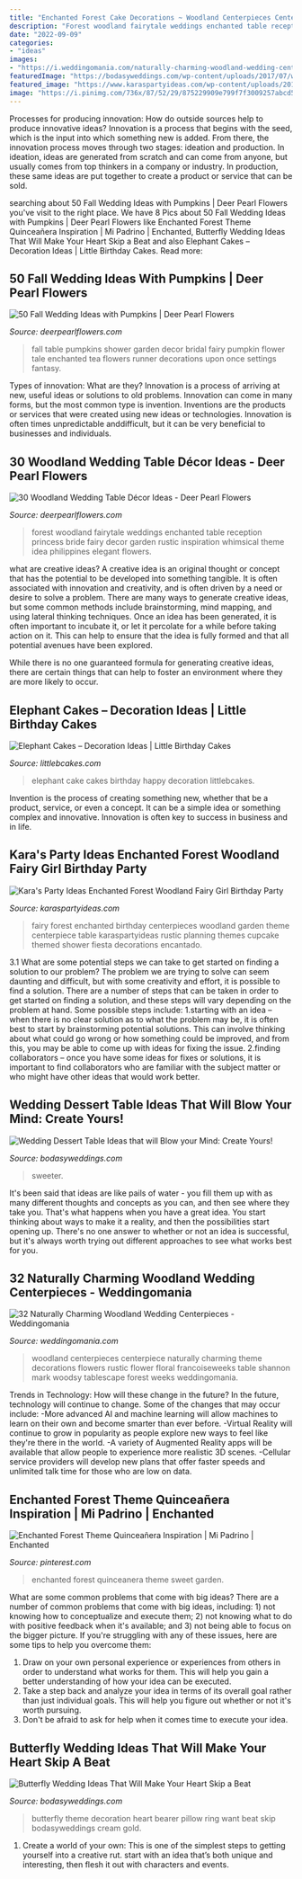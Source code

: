 ```yaml
---
title: "Enchanted Forest Cake Decorations ~ Woodland Centerpieces Centerpiece Naturally Charming Theme Decorations Flowers Rustic Flower Floral Francoiseweeks Table Shannon Mark Woodsy Tablescape Forest Weeks Weddingomania"
description: "Forest woodland fairytale weddings enchanted table reception princess bride fairy decor garden rustic inspiration whimsical theme idea philippines elegant flowers"
date: "2022-09-09"
categories:
- "ideas"
images:
- "https://i.weddingomania.com/naturally-charming-woodland-wedding-centerpieces-14.jpg"
featuredImage: "https://bodasyweddings.com/wp-content/uploads/2017/07/wedding-dessert-table-ideas.jpg"
featured_image: "https://www.karaspartyideas.com/wp-content/uploads/2013/02/65507_482890861770340_98994575_n_600x900.jpg"
image: "https://i.pinimg.com/736x/87/52/29/875229909e799f7f3009257abcd50951.jpg"
---
```



Processes for producing innovation: How do outside sources help to produce innovative ideas?
Innovation is a process that begins with the seed, which is the input into which something new is added. From there, the innovation process moves through two stages: ideation and production. In ideation, ideas are generated from scratch and can come from anyone, but usually comes from top thinkers in a company or industry. In production, these same ideas are put together to create a product or service that can be sold.

	

		
searching about 50 Fall Wedding Ideas with Pumpkins | Deer Pearl Flowers you've visit to the right place. We have 8 Pics about 50 Fall Wedding Ideas with Pumpkins | Deer Pearl Flowers like Enchanted Forest Theme Quinceañera Inspiration | Mi Padrino | Enchanted, Butterfly Wedding Ideas That Will Make Your Heart Skip a Beat and also Elephant Cakes – Decoration Ideas | Little Birthday Cakes. Read more:
		
    
## 50 Fall Wedding Ideas With Pumpkins | Deer Pearl Flowers

<img loading=lazy src="http://www.deerpearlflowers.com/wp-content/uploads/2015/08/once-upon-a-time-fairy-tale-fantasy-enchanted-garden-baby-shower-flower-table-runner-with-pumpkins.jpg" onerror="this.onerror=null;this.src='https://tse3.mm.bing.net/th?id=OIP.h8eskqvM3xICICI31AOkoQHaLH&amp;pid=15.1';" alt="50 Fall Wedding Ideas with Pumpkins | Deer Pearl Flowers">

_Source: deerpearlflowers.com_

>fall table pumpkins shower garden decor bridal fairy pumpkin flower tale enchanted tea flowers runner decorations upon once settings fantasy. 

	

Types of innovation: What are they?
Innovation is a process of arriving at new, useful ideas or solutions to old problems. Innovation can come in many forms, but the most common type is invention. Inventions are the products or services that were created using new ideas or technologies. Innovation is often times unpredictable anddifficult, but it can be very beneficial to businesses and individuals.

    
## 30 Woodland Wedding Table Décor Ideas - Deer Pearl Flowers

<img loading=lazy src="https://www.deerpearlflowers.com/wp-content/uploads/2015/09/enchanted-forest-wedding-reception-idea.jpg" onerror="this.onerror=null;this.src='https://tse2.mm.bing.net/th?id=OIP.rWNofWYQgerskyBxHr2RYAHaLI&amp;pid=15.1';" alt="30 Woodland Wedding Table Décor Ideas - Deer Pearl Flowers">

_Source: deerpearlflowers.com_

>forest woodland fairytale weddings enchanted table reception princess bride fairy decor garden rustic inspiration whimsical theme idea philippines elegant flowers. 

	

what are creative ideas?
A creative idea is an original thought or concept that has the potential to be developed into something tangible. It is often associated with innovation and creativity, and is often driven by a need or desire to solve a problem.
There are many ways to generate creative ideas, but some common methods include brainstorming, mind mapping, and using lateral thinking techniques. Once an idea has been generated, it is often important to incubate it, or let it percolate for a while before taking action on it. This can help to ensure that the idea is fully formed and that all potential avenues have been explored.

While there is no one guaranteed formula for generating creative ideas, there are certain things that can help to foster an environment where they are more likely to occur.

    
## Elephant Cakes – Decoration Ideas | Little Birthday Cakes

<img loading=lazy src="https://www.littlebcakes.com/wp-content/uploads/2014/05/Elephant-Cake-Pictures.jpg" onerror="this.onerror=null;this.src='https://tse4.mm.bing.net/th?id=OIP.qKlHXYjiaSCUy3YQd-xywAHaFj&amp;pid=15.1';" alt="Elephant Cakes – Decoration Ideas | Little Birthday Cakes">

_Source: littlebcakes.com_

>elephant cake cakes birthday happy decoration littlebcakes. 

	

Invention is the process of creating something new, whether that be a product, service, or even a concept. It can be a simple idea or something complex and innovative. Innovation is often key to success in business and in life.

    
## Kara&#039;s Party Ideas Enchanted Forest Woodland Fairy Girl Birthday Party

<img loading=lazy src="https://www.karaspartyideas.com/wp-content/uploads/2013/02/65507_482890861770340_98994575_n_600x900.jpg" onerror="this.onerror=null;this.src='https://tse1.mm.bing.net/th?id=OIP.3NqZ9D9te68rPIfE9ylhfgHaLH&amp;pid=15.1';" alt="Kara&#039;s Party Ideas Enchanted Forest Woodland Fairy Girl Birthday Party">

_Source: karaspartyideas.com_

>fairy forest enchanted birthday centerpieces woodland garden theme centerpiece table karaspartyideas rustic planning themes cupcake themed shower fiesta decorations encantado. 

	

3.1 What are some potential steps we can take to get started on finding a solution to our problem?
The problem we are trying to solve can seem daunting and difficult, but with some creativity and effort, it is possible to find a solution. There are a number of steps that can be taken in order to get started on finding a solution, and these steps will vary depending on the problem at hand. Some possible steps include: 
1.starting with an idea – when there is no clear solution as to what the problem may be, it is often best to start by brainstorming potential solutions. This can involve thinking about what could go wrong or how something could be improved, and from this, you may be able to come up with ideas for fixing the issue. 
2.finding collaborators – once you have some ideas for fixes or solutions, it is important to find collaborators who are familiar with the subject matter or who might have other ideas that would work better.

    
## Wedding Dessert Table Ideas That Will Blow Your Mind: Create Yours!

<img loading=lazy src="https://bodasyweddings.com/wp-content/uploads/2017/07/wedding-dessert-table-ideas.jpg" onerror="this.onerror=null;this.src='https://tse3.mm.bing.net/th?id=OIP.OP4QB8WMlQjGFC_dCzLObQHaJ4&amp;pid=15.1';" alt="Wedding Dessert Table Ideas that will Blow your Mind: Create Yours!">

_Source: bodasyweddings.com_

>sweeter. 

	

It's been said that ideas are like pails of water - you fill them up with as many different thoughts and concepts as you can, and then see where they take you. That's what happens when you have a great idea. You start thinking about ways to make it a reality, and then the possibilities start opening up. There's no one answer to whether or not an idea is successful, but it's always worth trying out different approaches to see what works best for you.

    
## 32 Naturally Charming Woodland Wedding Centerpieces - Weddingomania

<img loading=lazy src="https://i.weddingomania.com/naturally-charming-woodland-wedding-centerpieces-14.jpg" onerror="this.onerror=null;this.src='https://tse4.mm.bing.net/th?id=OIP.y8z0_Sed7QXHA6Hz8g1BqwAAAA&amp;pid=15.1';" alt="32 Naturally Charming Woodland Wedding Centerpieces - Weddingomania">

_Source: weddingomania.com_

>woodland centerpieces centerpiece naturally charming theme decorations flowers rustic flower floral francoiseweeks table shannon mark woodsy tablescape forest weeks weddingomania. 

	

Trends in Technology: How will these change in the future?
In the future, technology will continue to change. Some of the changes that may occur include: 
-More advanced AI and machine learning will allow machines to learn on their own and become smarter than ever before.
-Virtual Reality will continue to grow in popularity as people explore new ways to feel like they're there in the world.
-A variety of Augmented Reality apps will be available that allow people to experience more realistic 3D scenes.
-Cellular service providers will develop new plans that offer faster speeds and unlimited talk time for those who are low on data.

    
## Enchanted Forest Theme Quinceañera Inspiration | Mi Padrino | Enchanted

<img loading=lazy src="https://i.pinimg.com/736x/87/52/29/875229909e799f7f3009257abcd50951.jpg" onerror="this.onerror=null;this.src='https://tse1.mm.bing.net/th?id=OIP.cY8Djo3tXEgs-WtKVNqc2AHaEz&amp;pid=15.1';" alt="Enchanted Forest Theme Quinceañera Inspiration | Mi Padrino | Enchanted">

_Source: pinterest.com_

>enchanted forest quinceanera theme sweet garden. 

	

What are some common problems that come with big ideas?
There are a number of common problems that come with big ideas, including: 1) not knowing how to conceptualize and execute them; 2) not knowing what to do with positive feedback when it's available; and 3) not being able to focus on the bigger picture. If you're struggling with any of these issues, here are some tips to help you overcome them: 
1) Draw on your own personal experience or experiences from others in order to understand what works for them. This will help you gain a better understanding of how your idea can be executed. 
2) Take a step back and analyze your idea in terms of its overall goal rather than just individual goals. This will help you figure out whether or not it's worth pursuing. 
3) Don't be afraid to ask for help when it comes time to execute your idea.

    
## Butterfly Wedding Ideas That Will Make Your Heart Skip A Beat

<img loading=lazy src="https://bodasyweddings.com/wp-content/uploads/2016/09/butterfly-wedding-ideas.jpg" onerror="this.onerror=null;this.src='https://tse2.mm.bing.net/th?id=OIP.IHp0rS7v3rgzbr62nVAecwHaLG&amp;pid=15.1';" alt="Butterfly Wedding Ideas That Will Make Your Heart Skip a Beat">

_Source: bodasyweddings.com_

>butterfly theme decoration heart bearer pillow ring want beat skip bodasyweddings cream gold. 

	

1. Create a world of your own: This is one of the simplest steps to getting yourself into a creative rut. start with an idea that’s both unique and interesting, then flesh it out with characters and events.

